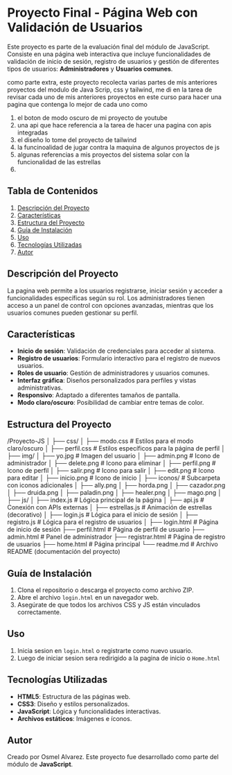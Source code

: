 # Proyecto Final - Página Web con Validación de Usuarios

Este proyecto es parte de la evaluación final del módulo de JavaScript. Consiste en una página web interactiva que incluye funcionalidades de validación de inicio de sesión, registro de usuarios y gestión de diferentes tipos de usuarios: **Administradores** y **Usuarios comunes**.

como parte extra, este proyecto recolecta varias partes de mis anteriores proyectos del modulo de Java Scrip, css y tailwind, me di en la tarea de revisar cada uno de mis anteriores proyectos en este curso para hacer una pagina que contenga lo mejor de cada uno como

1. el boton de modo oscuro de mi proyecto de youtube
2. una api que hace referencia a la tarea de hacer una pagina con apis integradas
3. el diseño lo tome del proyecto de tailwind
4. la funcinoalidad de jugar contra la maquina de algunos proyectos de js
5. algunas referencias a mis proyectos del sistema solar con la funcionalidad de las estrellas
6. 

## Tabla de Contenidos

1. [Descripción del Proyecto](#descripción-del-proyecto)
2. [Características](#características)
3. [Estructura del Proyecto](#estructura-del-proyecto)
4. [Guía de Instalación](#guía-de-instalación)
5. [Uso](#uso)
6. [Tecnologías Utilizadas](#tecnologías-utilizadas)
7. [Autor](#autor)

## Descripción del Proyecto

La pagina web permite a los usuarios registrarse, iniciar sesión y acceder a funcionalidades específicas según su rol. Los administradores tienen acceso a un panel de control con opciones avanzadas, mientras que los usuarios comunes pueden gestionar su perfil.

## Características

- **Inicio de sesión**: Validación de credenciales para acceder al sistema.
- **Registro de usuarios**: Formulario interactivo para el registro de nuevos usuarios.
- **Roles de usuario**: Gestión de administradores y usuarios comunes.
- **Interfaz gráfica**: Diseños personalizados para perfiles y vistas administrativas.
- **Responsivo**: Adaptado a diferentes tamaños de pantalla.
- **Modo claro/oscuro**: Posibilidad de cambiar entre temas de color.

## Estructura del Proyecto

/Proyecto-JS 
│
├── css/
│   ├── modo.css         # Estilos para el modo claro/oscuro
│   ├── perfil.css       # Estilos específicos para la página de perfil
│
├── img/
│   ├── yo.jpg           # Imagen del usuario
│   ├── admin.png        # Icono de administrador
│   ├── delete.png       # Icono para eliminar
│   ├── perfil.png       # Icono de perfil
│   ├── salir.png        # Icono para salir
│   ├── edit.png         # Icono para editar
│   ├── inicio.png       # Icono de inicio
│   ├── iconos/          # Subcarpeta con iconos adicionales
│       ├── ally.png
│       ├── horda.png
│       ├── cazador.png
│       ├── druida.png
│       ├── paladin.png
│       ├── healer.png
│       ├── mago.png
│
├── js/
│   ├── index.js         # Lógica principal de la página
│   ├── api.js           # Conexión con APIs externas 
│   ├── estrellas.js     # Animación de estrellas (decorativo)
│   ├── login.js         # Lógica para el inicio de sesión
│   ├── registro.js      # Lógica para el registro de usuarios
│
├── login.html           # Página de inicio de sesión
├── perfil.html          # Página de perfil de usuario
├── admin.html           # Panel de administrador
├── registrar.html       # Página de registro de usuarios
├── home.html            # Página principal
└── readme.md            # Archivo README (documentación del proyecto)


## Guía de Instalación

1. Clona el repositorio o descarga el proyecto como archivo ZIP.
2. Abre el archivo `login.html` en un navegador web.
3. Asegúrate de que todos los archivos CSS y JS están vinculados correctamente.

## Uso

1. Inicia sesion en `login.html` o registrarte como nuevo usuario.
2. Luego de iniciar sesion sera redirigido a la pagina de inicio o `Home.html`

## Tecnologías Utilizadas

- **HTML5**: Estructura de las páginas web.
- **CSS3**: Diseño y estilos personalizados.
- **JavaScript**: Lógica y funcionalidades interactivas.
- **Archivos estáticos**: Imágenes e íconos.

## Autor

Creado por Osmel Alvarez. Este proyecto fue desarrollado como parte del módulo de **JavaScript**.


